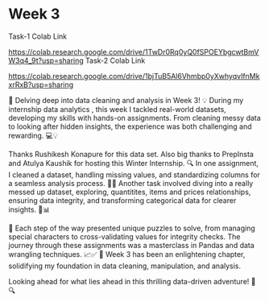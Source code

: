 # Week 3

Task-1 Colab Link

https://colab.research.google.com/drive/1TwDr0Rq0yQ0fSPOEYbgcwtBmVW3q4_9t?usp=sharing
Task-2 Colab Link 

https://colab.research.google.com/drive/1bjTuB5Al6Vhmbp0yXwhyqvIfnMkxrRxB?usp=sharing

🚀 Delving deep into data cleaning and analysis in Week 3! 💡
During my internship data analytics , this week I tackled real-world datasets,
developing my skills with hands-on assignments. From cleaning messy data to looking after hidden insights, the experience was both challenging and rewarding. 💻💡

Thanks Rushikesh Konapure for this data set. Also big thanks to PrepInsta and Atulya Kaushik for hosting this Winter Internship.
🔍 In one assignment, I cleaned a dataset, handling missing values, and standardizing columns for a seamless analysis process. 🧹✨ Another task involved diving into a really messed up dataset, exploring, quantitites, items and prices relationships, ensuring data integrity, and transforming categorical data for clearer insights. 🌮📊

🧩 Each step of the way presented unique puzzles to solve, from managing special characters to cross-validating values for integrity checks. The journey through these assignments was a masterclass in Pandas and data wrangling techniques. 📈✅
🔑 Week 3 has been an enlightening chapter, solidifying my foundation in data cleaning, manipulation, and analysis.

Looking ahead for what lies ahead in this thrilling data-driven adventure! 🌟🔍
